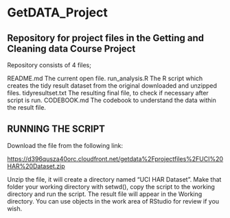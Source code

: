 # GetDATA_Project
## Repository for project files in the Getting and Cleaning data Course Project

Repository consists of 4 files;

README.md		The current open file.
run_analysis.R		The R script which creates the tidy result dataset from the 				original downloaded and unzipped files.
tidyresultset.txt	The resulting final file, to check if necessary after script is 			run.
CODEBOOK.md		The codebook to understand the data within the result file.

## RUNNING THE SCRIPT

Download the file from the following link:

https://d396qusza40orc.cloudfront.net/getdata%2Fprojectfiles%2FUCI%20HAR%20Dataset.zip

Unzip the file, it will create a directory named “UCI HAR Dataset”. Make that folder your working directory with setwd(), copy the script to the working directory and run the script. 
The result file will appear in the Working directory. You can use objects in the work area of RStudio for review if you wish.

